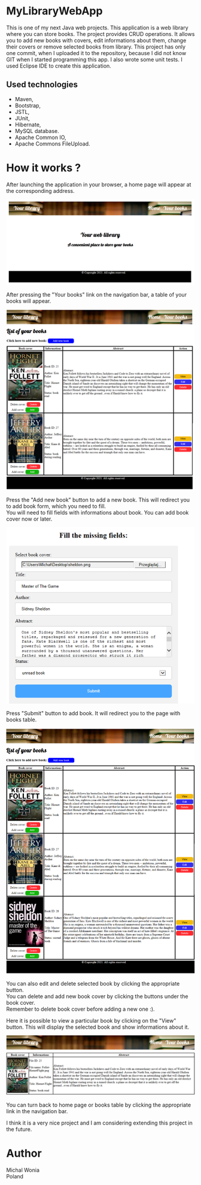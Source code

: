 # MyLibraryWebApp

This is one of my next Java web projects. 
This application is a web library where you can store books. The project provides CRUD operations.
It allows you to add new books with covers, edit informations about them, change their covers or remove selected books from library.
This project has only one commit, when I uploaded it to the repository, because I did not know GIT when I started programming this app.
I also wrote some unit tests. I used Eclipse IDE to create this application.

## Used technologies
- Maven,
- Bootstrap,
- JSTL,
- JUnit,
- Hibernate,
- MySQL database.
- Apache Common IO,
- Apache Commons FileUpload.

# How it works ?

After launching the application in your browser, a home page will appear at the corresponding address.

<img src="readmeImages/home.png">

After pressing the "Your books" link on the navigation bar, a table of your books will appear.

<img src="readmeImages/books2_.png">

Press the "Add new book" button to add a new book. 
This will redirect you to add book form, which you need to fill. </br>
You will need to fill fields with informations about book. You can add book cover now or later.

<img src="readmeImages/bookFormFilled.png">

Press "Submit" button to add book. It will redirect you to the page with books table.

<img src="readmeImages/books3.png">

You can also edit and delete selected book by clicking the appropriate button. </br>
You can delete and add new book cover by clicking the buttons under the book cover. </br>
Remember to delete book cover before adding a new one :).


Here it is possible to view a particular book by clicking on the "View" button.
This will display the selected book and show informations about it.

<img src="readmeImages/viewBook.png">

You can turn back to home page or books table by clicking the appropriate link in the navigation bar.

I think it is a very nice project and I am considering extending this project in the future.

# Author

Michal Wonia </br>
Poland
